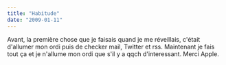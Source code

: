 ```yaml
---
title: "Habitude"
date: "2009-01-11"
---
```


Avant, la première chose que je faisais quand je me réveillais, c'était d'allumer mon ordi puis de checker mail, Twitter et rss. Maintenant je fais tout ça et je n'allume mon ordi que s'il y a qqch d'interessant. Merci Apple.
